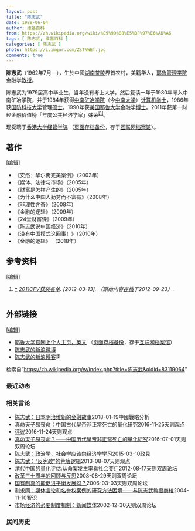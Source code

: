 ```yaml
---
layout: post
title: "陈志武"
date: 1989-06-04
author: 维基百科
from: https://zh.wikipedia.org/wiki/%E9%99%88%E5%BF%97%E6%AD%A6
tags: [ 陈志武, 维基百科 ]
categories: [ 陈志武 ]
photo: https://i.imgur.com/ZsTNWEf.jpg
comments: true
---
```

<div class="mw-content-ltr mw-parser-output" lang="zh" dir="ltr"><p><b>陈志武</b>（1962年7月<span class="useeditintro" title="Template:BLP editintro">—</span>），生於中國<a href="/wiki/%E6%B9%96%E5%8D%97" class="mw-redirect" title="湖南">湖南</a><a href="/wiki/%E8%8C%B6%E9%99%B5" class="mw-redirect" title="茶陵">茶陵</a>界首农村，美籍华人，<a href="/wiki/%E8%80%B6%E9%B2%81%E7%AE%A1%E7%90%86%E5%AD%A6%E9%99%A2" title="耶鲁管理学院">耶鲁管理学院</a>金融学<a href="/wiki/%E6%95%99%E6%8E%88" title="教授">教授</a>。
</p>
<meta property="mw:PageProp/toc">
<div class="mw-heading mw-heading2"></div>
<p>陈志武为1979届高中毕业生，当年没有考上大学。然后复读一年于1980年考入中南矿冶学院，并于1984年获得<a href="/wiki/%E4%B8%AD%E5%8D%97%E7%9F%BF%E5%86%B6%E5%AD%A6%E9%99%A2" class="mw-redirect" title="中南矿冶学院">中南矿冶学院</a>（今<a href="/wiki/%E4%B8%AD%E5%8D%97%E5%A4%A7%E5%AD%A6" title="中南大学">中南大学</a>）<a href="/wiki/%E7%94%B5%E5%AD%90%E8%AE%A1%E7%AE%97%E6%9C%BA" title="电子计算机">计算机</a><a href="/wiki/%E5%AD%A6%E5%A3%AB" class="mw-redirect" title="学士">学士</a>，1986年获<a href="/wiki/%E5%9B%BD%E9%98%B2%E7%A7%91%E6%8A%80%E5%A4%A7%E5%AD%A6" class="mw-redirect" title="国防科技大学">国防科技大学</a>管理<a href="/wiki/%E7%A1%95%E5%A3%AB" title="硕士">硕士</a>，1990年获<a href="/wiki/%E7%BE%8E%E5%9B%BD" title="美国">美国</a><a href="/wiki/%E8%80%B6%E9%B2%81%E5%A4%A7%E5%AD%A6" title="耶鲁大学">耶鲁大学</a>金融学<a href="/wiki/%E5%8D%9A%E5%A3%AB" title="博士">博士</a>。2011年获第一财经金融价值榜「年度公共经济学家」殊荣<sup id="cite_ref-1" class="reference"><a href="#cite_note-1"><span class="cite-bracket">[</span>1<span class="cite-bracket">]</span></a></sup>。
</p><p>现受聘于<a rel="nofollow" class="external text" href="https://www.fbe.hku.hk/staff/academic/detail/zhiwu-chen">香港大学经管学院</a> （<a rel="nofollow" class="external text" href="//web.archive.org/web/20180810011451/https://www.fbe.hku.hk/staff/academic/detail/zhiwu-chen">页面存档备份</a>，存于<a href="/wiki/%E4%BA%92%E8%81%94%E7%BD%91%E6%A1%A3%E6%A1%88%E9%A6%86" title="互联网档案馆">互联网档案馆</a>）。
</p>
<div class="mw-heading mw-heading2"><h2 id="著作"><span id=".E8.91.97.E4.BD.9C"></span>著作</h2><span class="mw-editsection"><span class="mw-editsection-bracket">[</span><a href="/w/index.php?title=%E9%99%88%E5%BF%97%E6%AD%A6&amp;action=edit&amp;section=2" title="编辑章节：著作"><span>编辑</span></a><span class="mw-editsection-bracket">]</span></span></div>
<ul><li>《安然：华尔街完美案例》（2002年）</li>
<li>《媒体、法律与市场》（2005年）</li>
<li>《财富是怎样产生的》（2005年）</li>
<li>《为什么中国人勤劳而不富有》（2008年）</li>
<li>《非理性亢奋》（2008年）</li>
<li>《金融的逻辑》（2009年）</li>
<li>《24堂财富课》（2009年）</li>
<li>《陈志武说中国经济》（2010年）</li>
<li>《没有中国模式这回事！》（2010年）</li>
<li>《金融的逻辑》 （2018年）</li></ul>
<div class="mw-heading mw-heading2"><h2 id="参考资料"><span id=".E5.8F.82.E8.80.83.E8.B5.84.E6.96.99"></span>参考资料</h2><span class="mw-editsection"><span class="mw-editsection-bracket">[</span><a href="/w/index.php?title=%E9%99%88%E5%BF%97%E6%AD%A6&amp;action=edit&amp;section=3" title="编辑章节：参考资料"><span>编辑</span></a><span class="mw-editsection-bracket">]</span></span></div>
<div class="reflist columns references-column-width" style="-moz-column-width: 30em; -webkit-column-width: 30em; column-width: 30em; list-style-type: decimal;">
<ol class="references">
<li id="cite_note-1"><span class="mw-cite-backlink"><b><a href="#cite_ref-1">^</a></b></span> <span class="reference-text"><cite class="citation web"><a rel="nofollow" class="external text" href="http://www.yicai.com/news/2011/12/1258825.html">2011CFV获奖名单</a>.  <span class="reference-accessdate"> [<span class="nowrap">2012-03-13</span>]</span>. （原始内容<a rel="nofollow" class="external text" href="https://web.archive.org/web/20120923005136/http://www.yicai.com/news/2011/12/1258825.html">存档</a>于2012-09-23）.</cite><span title="ctx_ver=Z39.88-2004&amp;rfr_id=info%3Asid%2Fzh.wikipedia.org%3A%E9%99%88%E5%BF%97%E6%AD%A6&amp;rft.btitle=2011CFV%E8%8E%B7%E5%A5%96%E5%90%8D%E5%8D%95&amp;rft.genre=unknown&amp;rft_id=http%3A%2F%2Fwww.yicai.com%2Fnews%2F2011%2F12%2F1258825.html&amp;rft_val_fmt=info%3Aofi%2Ffmt%3Akev%3Amtx%3Abook" class="Z3988"><span style="display:none;">&nbsp;</span></span></span>
</li>
</ol></div>
<div class="mw-heading mw-heading2"><h2 id="外部链接"><span id=".E5.A4.96.E9.83.A8.E9.93.BE.E6.8E.A5"></span>外部链接</h2><span class="mw-editsection"><span class="mw-editsection-bracket">[</span><a href="/w/index.php?title=%E9%99%88%E5%BF%97%E6%AD%A6&amp;action=edit&amp;section=4" title="编辑章节：外部链接"><span>编辑</span></a><span class="mw-editsection-bracket">]</span></span></div>
<ul><li><a rel="nofollow" class="external text" href="http://som.yale.edu/zhiwu-chen">耶鲁大学官网上个人主页，英文</a> （<a rel="nofollow" class="external text" href="//web.archive.org/web/20140407040220/http://som.yale.edu/zhiwu-chen">页面存档备份</a>，存于<a href="/wiki/%E4%BA%92%E8%81%94%E7%BD%91%E6%A1%A3%E6%A1%88%E9%A6%86" title="互联网档案馆">互联网档案馆</a>）</li>
<li><a rel="nofollow" class="external text" href="https://weibo.com/chenzhiwu">陈志武的新浪微博</a></li>
<li><a rel="nofollow" class="external text" href="http://blog.sina.com.cn/chenzhiwu">陈志武的新浪博客</a><span class="skin-invert" typeof="mw:File"><span title="需註冊"><img alt="需註冊" src="//upload.wikimedia.org/wikipedia/commons/thumb/d/d6/Lock-gray-alt-2.svg/10px-Lock-gray-alt-2.svg.png" decoding="async" width="10" height="16" class="mw-file-element" srcset="//upload.wikimedia.org/wikipedia/commons/thumb/d/d6/Lock-gray-alt-2.svg/15px-Lock-gray-alt-2.svg.png 1.5x, //upload.wikimedia.org/wikipedia/commons/thumb/d/d6/Lock-gray-alt-2.svg/20px-Lock-gray-alt-2.svg.png 2x" data-file-width="512" data-file-height="813"></span></span></li></ul>
<!-- 
NewPP limit report
Parsed by mw‐api‐ext.eqiad.main‐54598f5‐w8g8f
Cached time: 20240826154650
Cache expiry: 2592000
Reduced expiry: false
Complications: [show‐toc]
CPU time usage: 0.193 seconds
Real time usage: 0.303 seconds
Preprocessor visited node count: 1160/1000000
Post‐expand include size: 4050/2097152 bytes
Template argument size: 469/2097152 bytes
Highest expansion depth: 12/100
Expensive parser function count: 0/500
Unstrip recursion depth: 0/20
Unstrip post‐expand size: 1121/5000000 bytes
Lua time usage: 0.043/10.000 seconds
Lua memory usage: 1966321/52428800 bytes
Number of Wikibase entities loaded: 1/400
-->
<!--
Transclusion expansion time report (%,ms,calls,template)
100.00%  254.132      1 -total
 38.91%   98.892      1 Template:Sinaweibo
 27.53%   69.971      1 Template:Reflist
 25.57%   64.989      1 Template:Cite_web
 16.70%   42.446      1 Template:Bd
 12.11%   30.765      1 Template:Sinablog
 10.00%   25.402      2 Template:BD/isYear
  9.87%   25.094      1 Template:Registration_required
  9.19%   23.362      1 Template:Main_other
  8.38%   21.289      1 Template:IfPNS
-->

<!-- Saved in parser cache with key zhwiki:pcache:idhash:120544-0!canonical!zh and timestamp 20240826154650 and revision id 83119064. Rendering was triggered because: api-parse
 -->
</div><!--esi <esi:include src="/esitest-fa8a495983347898/content" /> --><noscript><img src="https://login.wikimedia.org/wiki/Special:CentralAutoLogin/start?type=1x1" alt="" width="1" height="1" style="border: none; position: absolute;"></noscript>
<div class="printfooter" data-nosnippet="">检索自“<a dir="ltr" href="https://zh.wikipedia.org/w/index.php?title=陈志武&amp;oldid=83119064">https://zh.wikipedia.org/w/index.php?title=陈志武&amp;oldid=83119064</a>”</div><div id="recent-news"><h3>最近动态</h3><ul></ul></div><div id="open-opinion"><h3>相关言论</h3><ul><li><a href="https://nodebe4.github.io/opinion/2018-01-19/%E9%99%88%E5%BF%97%E6%AD%A6-%E6%97%A5%E6%9C%AC%E6%98%8E%E6%B2%BB%E7%BB%B4%E6%96%B0%E7%9A%84%E9%87%91%E8%9E%8D%E6%95%85%E4%BA%8B/" title="陈志武">陈志武：日本明治维新的金融故事</a><time>2018-01-19</time><a class="tag">中國戰略分析</a></li>
<li><a href="https://nodebe4.github.io/opinion/2016-11-25/%E7%9C%9F%E5%91%BD%E5%A4%A9%E5%AD%90%E6%98%93%E4%B8%A7%E5%91%BD-%E4%B8%AD%E5%9B%BD%E5%8F%A4%E4%BB%A3%E7%9A%87%E5%B8%9D%E9%9D%9E%E6%AD%A3%E5%B8%B8%E6%AD%BB%E4%BA%A1%E7%9A%84%E9%87%8F%E5%8C%96%E7%A0%94%E7%A9%B6/" title="陈志武">真命天子易丧命：中国古代皇帝非正常死亡的量化研究</a><time>2016-11-25</time><a class="tag">天则观点</a></li>
<li><a href="https://nodebe4.github.io/opinion/2016-11-24/%E8%AF%84%E8%AE%AE/" title="陈志武">评议</a><time>2016-11-24</time><a class="tag">天则观点</a></li>
<li><a href="https://nodebe4.github.io/opinion/2016-07-01/%E7%9C%9F%E5%91%BD%E5%A4%A9%E5%AD%90%E6%98%93%E4%B8%A7%E5%91%BD-%E4%B8%AD%E5%9B%BD%E5%8E%86%E4%BB%A3%E7%9A%87%E5%B8%9D%E9%9D%9E%E6%AD%A3%E5%B8%B8%E6%AD%BB%E4%BA%A1%E7%9A%84%E9%87%8F%E5%8C%96%E7%A0%94%E7%A9%B6/" title="陈志武">真命天子易丧命？——中国历代皇帝非正常死亡的量化研究</a><time>2016-07-01</time><a class="tag">天则双周论坛</a></li>
<li><a href="https://nodebe4.github.io/opinion/2015-03-10/%E9%99%88%E5%BF%97%E6%AD%A6-%E6%94%BF%E6%B2%BB%E5%AD%A6-%E7%A4%BE%E4%BC%9A%E5%AD%A6%E5%BA%94%E8%AF%A5%E5%90%91%E7%BB%8F%E6%B5%8E%E5%AD%A6%E5%AD%A6%E4%B9%A0/" title="杨天兆">陈志武：政治学、社会学应该向经济学学习</a><time>2015-03-10</time><a class="tag">政見</a></li>
<li><a href="https://nodebe4.github.io/opinion/2013-08-07/%E9%99%88%E5%BF%97%E6%AD%A6-%E5%8F%8D%E5%AE%AA%E6%94%BF-%E7%9A%84%E8%8D%92%E5%94%90%E9%80%BB%E8%BE%91/" title="陈志武">陈志武：“反宪政”的荒唐逻辑</a><time>2013-08-07</time><a class="tag">天则观点</a></li>
<li><a href="https://nodebe4.github.io/opinion/2012-08-17/%E6%B8%85%E4%BB%A3%E4%B8%AD%E5%9B%BD%E7%9A%84%E9%87%8F%E5%8C%96%E8%AF%84%E4%BC%B0%E4%BB%8E%E5%91%BD%E6%A1%88%E5%8F%91%E7%94%9F%E7%8E%87%E7%9C%8B%E7%A4%BE%E4%BC%9A%E5%8F%98%E8%BF%81/" title="陈志武">清代中国的量化评估:从命案发生率看社会变迁</a><time>2012-08-17</time><a class="tag">天则双周论坛</a></li>
<li><a href="https://nodebe4.github.io/opinion/2008-08-29/%E6%94%B9%E9%9D%A9%E4%B8%89%E5%8D%81%E5%91%A8%E5%B9%B4%E7%9A%84%E5%9B%9E%E9%A1%BE%E4%B8%8E%E5%8F%8D%E6%80%9D/" title="陈志武">改革三十周年的回顾与反思</a><time>2008-08-29</time><a class="tag">天则双周论坛</a></li>
<li><a href="https://nodebe4.github.io/opinion/2006-03-03/%E5%9B%BD%E6%9C%89%E5%88%B6%E7%9C%9F%E7%9A%84%E8%83%BD%E4%BF%83%E8%BF%9B%E5%B9%B3%E8%A1%A1%E5%8F%91%E5%B1%95%E5%90%97/" title="陈志武">国有制真的能促进平衡发展吗？</a><time>2006-03-03</time><a class="tag">天则双周论坛</a></li>
<li><a href="https://nodebe4.github.io/opinion/2004-11-10/%E5%88%A9%E6%B1%82%E5%90%8C-%E5%AA%92%E4%BD%93%E8%A8%80%E8%AE%BA%E5%92%8C%E5%90%8D%E8%AA%89%E6%9D%83%E6%A1%88%E4%BE%8B%E7%9A%84%E7%A0%94%E7%A9%B6%E6%96%B9%E6%B3%95%E5%9B%B0%E5%A2%83-%E4%B8%8E%E9%99%88%E5%BF%97%E6%AD%A6%E6%95%99%E6%8E%88%E5%95%86%E6%A6%B7/" title="利求同">利求同：媒体言论和名誉权案例的研究方法困境——与陈志武教授商榷</a><time>2004-11-10</time><a class="tag">智识</a></li>
<li><a href="https://nodebe4.github.io/opinion/2002-12-30/%E5%B8%82%E5%9C%BA%E7%BB%8F%E6%B5%8E%E7%9A%84%E5%BF%85%E8%A6%81%E5%88%B6%E5%BA%A6%E6%9C%BA%E5%88%B6-%E6%96%B0%E9%97%BB%E5%AA%92%E4%BD%93/" title="陈志武">市场经济的必要制度机制：新闻媒体</a><time>2002-12-30</time><a class="tag">天则双周论坛</a></li>
</ul></div><div id="mjls-record"><h3>民间历史</h3><ul></ul></div>